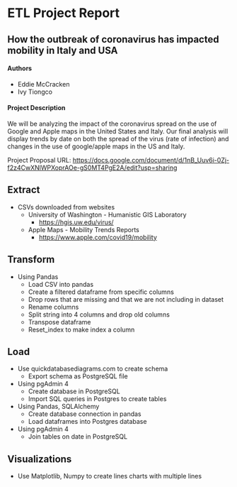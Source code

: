 # ETL Project Report
## How the outbreak of coronavirus has impacted mobility in Italy and USA

#### Authors
* Eddie McCracken
* Ivy Tiongco

#### Project Description

We will be analyzing the impact of the coronavirus spread on the use of Google and Apple maps in the United States and Italy. Our final analysis will display trends by date on both the spread of the virus (rate of infection) and changes in the use of google/apple maps in the US and Italy.

Project Proposal
URL: https://docs.google.com/document/d/1nB_Uuv6i-0Zj-f2z4CwXNlWPXoprAOe-gS0MT4PgE2A/edit?usp=sharing

## Extract
* CSVs downloaded from websites
  * University of Washington - Humanistic GIS Laboratory
    * https://hgis.uw.edu/virus/
  * Apple Maps - Mobility Trends Reports
    * https://www.apple.com/covid19/mobility

## Transform
* Using Pandas
  * Load CSV into pandas
  * Create a filtered dataframe from specific columns
  * Drop rows that are missing and that we are not including in dataset
  * Rename columns
  * Split string into 4 columns and drop old columns
  * Transpose dataframe
  * Reset_index to make index a column

## Load
* Use quickdatabasediagrams.com to create schema
  * Export schema as PostgreSQL file
* Using pgAdmin 4
  * Create database in PostgreSQL 
  * Import SQL queries in Postgres to create tables
* Using Pandas, SQLAlchemy
  * Create database connection in pandas
  * Load dataframes into Postgres database
* Using pgAdmin 4
  * Join tables on date in PostgreSQL

## Visualizations
* Use Matplotlib, Numpy to create lines charts with multiple lines
